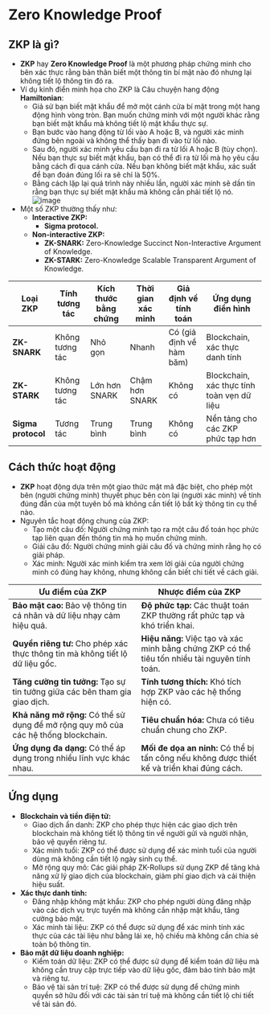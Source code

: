 # Zero Knowledge Proof
## ZKP là gì?
- **ZKP** hay **Zero Knowledge Proof** là một phương pháp chứng minh cho bên xác thực rằng bản thân biết một thông tin bí mật nào đó nhưng lại không tiết lộ thông tin đó ra.
- Ví dụ kinh điển minh họa cho ZKP là Câu chuyện hang động **Hamiltonian**:
    - Giả sử bạn biết mật khẩu để mở một cánh cửa bí mật trong một hang động hình vòng tròn. Bạn muốn chứng minh với một người khác rằng bạn biết mật khẩu mà không tiết lộ mật khẩu thực sự.
    - Bạn bước vào hang động từ lối vào A hoặc B, và người xác minh đứng bên ngoài và không thể thấy bạn đi vào từ lối nào.
    - Sau đó, người xác minh yêu cầu bạn đi ra từ lối A hoặc B (tùy chọn). Nếu bạn thực sự biết mật khẩu, bạn có thể đi ra từ lối mà họ yêu cầu bằng cách đi qua cánh cửa. Nếu bạn không biết mật khẩu, xác suất để bạn đoán đúng lối ra sẽ chỉ là 50%.
    - Bằng cách lặp lại quá trình này nhiều lần, người xác minh sẽ dần tin rằng bạn thực sự biết mật khẩu mà không cần phải tiết lộ nó.
![image](https://github.com/user-attachments/assets/e2d9d294-4e5f-4422-a452-6a3226da5748)
- Một số ZKP thường thấy như:
    - **Interactive ZKP:**
        - **Sigma protocol.**
    - **Non-interactive ZKP:**
        - **ZK-SNARK:** Zero-Knowledge Succinct Non-Interactive Argument of Knowledge.
        - **ZK-STARK:** Zero-Knowledge Scalable Transparent Argument of Knowledge.

| Loại ZKP | Tính tương tác | Kích thước bằng chứng | Thời gian xác minh | Giả định về tính toán | Ứng dụng điển hình |
|---|---|---|---|---|---|
| **ZK-SNARK** | Không tương tác | Nhỏ gọn | Nhanh | Có (giả định về hàm băm) | Blockchain, xác thực danh tính |
| **ZK-STARK** | Không tương tác | Lớn hơn SNARK | Chậm hơn SNARK | Không có | Blockchain, xác thực tính toàn vẹn dữ liệu |
| **Sigma protocol** | Tương tác | Trung bình | Trung bình | Không có | Nền tảng cho các ZKP phức tạp hơn |
## Cách thức hoạt động
- **ZKP** hoạt động dựa trên một giao thức mật mã đặc biệt, cho phép một bên (người chứng minh) thuyết phục bên còn lại (người xác minh) về tính đúng đắn của một tuyên bố mà không cần tiết lộ bất kỳ thông tin cụ thể nào.
- Nguyên tắc hoạt động chung của ZKP:
    - Tạo một câu đố: Người chứng minh tạo ra một câu đố toán học phức tạp liên quan đến thông tin mà họ muốn chứng minh.
    - Giải câu đố: Người chứng minh giải câu đố và chứng minh rằng họ có giải pháp.
    - Xác minh: Người xác minh kiểm tra xem lời giải của người chứng minh có đúng hay không, nhưng không cần biết chi tiết về cách giải.

| Ưu điểm của ZKP | Nhược điểm của ZKP |
|---|---|
| **Bảo mật cao:** Bảo vệ thông tin cá nhân và dữ liệu nhạy cảm hiệu quả. | **Độ phức tạp:** Các thuật toán ZKP thường rất phức tạp và khó triển khai. |
| **Quyền riêng tư:** Cho phép xác thực thông tin mà không tiết lộ dữ liệu gốc. | **Hiệu năng:** Việc tạo và xác minh bằng chứng ZKP có thể tiêu tốn nhiều tài nguyên tính toán. |
| **Tăng cường tin tưởng:** Tạo sự tin tưởng giữa các bên tham gia giao dịch. | **Tính tương thích:** Khó tích hợp ZKP vào các hệ thống hiện có. |
| **Khả năng mở rộng:** Có thể sử dụng để mở rộng quy mô của các hệ thống blockchain. | **Tiêu chuẩn hóa:** Chưa có tiêu chuẩn chung cho ZKP. |
| **Ứng dụng đa dạng:** Có thể áp dụng trong nhiều lĩnh vực khác nhau. | **Mối đe dọa an ninh:** Có thể bị tấn công nếu không được thiết kế và triển khai đúng cách. |
## Ứng dụng
- **Blockchain và tiền điện tử:**
    - Giao dịch ẩn danh: ZKP cho phép thực hiện các giao dịch trên blockchain mà không tiết lộ thông tin về người gửi và người nhận, bảo vệ quyền riêng tư.
    - Xác minh tuổi: ZKP có thể được sử dụng để xác minh tuổi của người dùng mà không cần tiết lộ ngày sinh cụ thể.
    - Mở rộng quy mô: Các giải pháp ZK-Rollups sử dụng ZKP để tăng khả năng xử lý giao dịch của blockchain, giảm phí giao dịch và cải thiện hiệu suất.
- **Xác thực danh tính:**
    - Đăng nhập không mật khẩu: ZKP cho phép người dùng đăng nhập vào các dịch vụ trực tuyến mà không cần nhập mật khẩu, tăng cường bảo mật.
    - Xác minh tài liệu: ZKP có thể được sử dụng để xác minh tính xác thực của các tài liệu như bằng lái xe, hộ chiếu mà không cần chia sẻ toàn bộ thông tin.
- **Bảo mật dữ liệu doanh nghiệp:**
    - Kiểm toán dữ liệu: ZKP có thể được sử dụng để kiểm toán dữ liệu mà không cần truy cập trực tiếp vào dữ liệu gốc, đảm bảo tính bảo mật và riêng tư.
    - Bảo vệ tài sản trí tuệ: ZKP có thể được sử dụng để chứng minh quyền sở hữu đối với các tài sản trí tuệ mà không cần tiết lộ chi tiết về tài sản đó.
